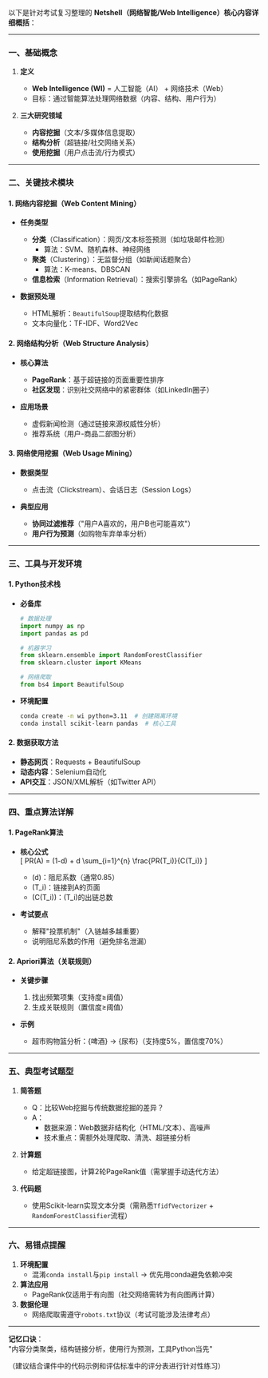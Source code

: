 以下是针对考试复习整理的 **Netshell（网络智能/Web Intelligence）核心内容详细概括**：

---

### **一、基础概念**
1. **定义**  
   - **Web Intelligence (WI)** = 人工智能（AI） + 网络技术（Web）  
   - 目标：通过智能算法处理网络数据（内容、结构、用户行为）  

2. **三大研究领域**  
   - **内容挖掘**（文本/多媒体信息提取）  
   - **结构分析**（超链接/社交网络关系）  
   - **使用挖掘**（用户点击流/行为模式）  

---

### **二、关键技术模块**
#### **1. 网络内容挖掘（Web Content Mining）**
- **任务类型**  
  - **分类**（Classification）：网页/文本标签预测（如垃圾邮件检测）  
    - 算法：SVM、随机森林、神经网络  
  - **聚类**（Clustering）：无监督分组（如新闻话题聚合）  
    - 算法：K-means、DBSCAN  
  - **信息检索**（Information Retrieval）：搜索引擎排名（如PageRank）  

- **数据预处理**  
  - HTML解析：`BeautifulSoup`提取结构化数据  
  - 文本向量化：TF-IDF、Word2Vec  

#### **2. 网络结构分析（Web Structure Analysis）**
- **核心算法**  
  - **PageRank**：基于超链接的页面重要性排序  
  - **社区发现**：识别社交网络中的紧密群体（如LinkedIn圈子）  

- **应用场景**  
  - 虚假新闻检测（通过链接来源权威性分析）  
  - 推荐系统（用户-商品二部图分析）  

#### **3. 网络使用挖掘（Web Usage Mining）**
- **数据类型**  
  - 点击流（Clickstream）、会话日志（Session Logs）  

- **典型应用**  
  - **协同过滤推荐**（"用户A喜欢的，用户B也可能喜欢"）  
  - **用户行为预测**（如购物车弃单率分析）  

---

### **三、工具与开发环境**
#### **1. Python技术栈**
- **必备库**  
  ```python
  # 数据处理
  import numpy as np
  import pandas as pd
  
  # 机器学习
  from sklearn.ensemble import RandomForestClassifier
  from sklearn.cluster import KMeans
  
  # 网络爬取
  from bs4 import BeautifulSoup
  ```

- **环境配置**  
  ```bash
  conda create -n wi python=3.11  # 创建隔离环境
  conda install scikit-learn pandas  # 核心工具
  ```

#### **2. 数据获取方法**
- **静态网页**：Requests + BeautifulSoup  
- **动态内容**：Selenium自动化  
- **API交互**：JSON/XML解析（如Twitter API）  

---

### **四、重点算法详解**
#### **1. PageRank算法**
- **核心公式**  
  \[
  PR(A) = (1-d) + d \sum_{i=1}^{n} \frac{PR(T_i)}{C(T_i)}
  \]
  - \(d\)：阻尼系数（通常0.85）  
  - \(T_i\)：链接到A的页面  
  - \(C(T_i)\)：\(T_i\)的出链总数  

- **考试要点**  
  - 解释"投票机制"（入链越多越重要）  
  - 说明阻尼系数的作用（避免排名泄漏）  

#### **2. Apriori算法（关联规则）**
- **关键步骤**  
  1. 找出频繁项集（支持度≥阈值）  
  2. 生成关联规则（置信度≥阈值）  

- **示例**  
  - 超市购物篮分析：{啤酒} → {尿布}（支持度5%，置信度70%）  

---

### **五、典型考试题型**
1. **简答题**  
   - Q：比较Web挖掘与传统数据挖掘的差异？  
   - A：  
     - 数据来源：Web数据非结构化（HTML/文本）、高噪声  
     - 技术重点：需额外处理爬取、清洗、超链接分析  

2. **计算题**  
   - 给定超链接图，计算2轮PageRank值（需掌握手动迭代方法）  

3. **代码题**  
   - 使用Scikit-learn实现文本分类（需熟悉`TfidfVectorizer` + `RandomForestClassifier`流程）  

---

### **六、易错点提醒**
1. **环境配置**  
   - 混淆`conda install`与`pip install` → 优先用conda避免依赖冲突  
2. **算法应用**  
   - PageRank仅适用于有向图（社交网络需转为有向图再计算）  
3. **数据伦理**  
   - 网络爬取需遵守`robots.txt`协议（考试可能涉及法律考点）  

---

**记忆口诀**：  
"内容分类聚类，结构链接分析，使用行为预测，工具Python当先"  

（建议结合课件中的代码示例和评估标准中的评分表进行针对性练习）
